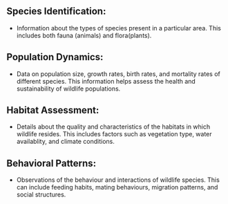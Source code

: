 ## Species Identification: 
 - Information about the types of species present in a particular area. This includes both fauna (animals) and flora(plants).

## Population Dynamics: 
 - Data on population size, growth rates, birth rates, and mortality rates of different species. This information helps assess the health and sustainability of wildlife populations.

## Habitat Assessment: 
 - Details about the quality and characteristics of the habitats in which wildlife resides. This includes factors such as vegetation type, water availablity, and climate conditions.

## Behavioral Patterns:
- Observations of the behaviour and interactions of wildlife species. This can include feeding habits, mating behaviours, migration patterns, and social structures.
